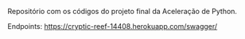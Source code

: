 Repositório com os códigos do projeto final da Aceleração de Python.

Endpoints: 
https://cryptic-reef-14408.herokuapp.com/swagger/
